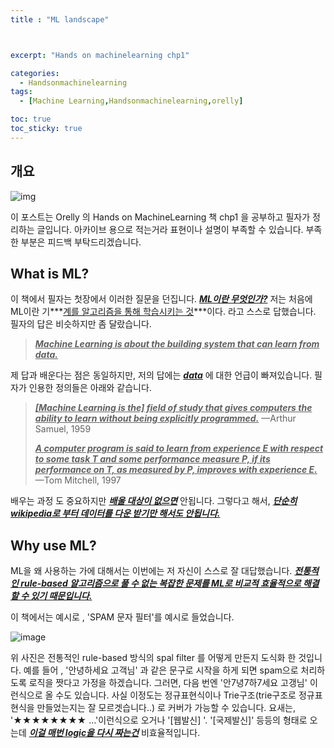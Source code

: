 ```yaml
---
title : "ML landscape"



excerpt: "Hands on machinelearning chp1"

categories:
  - Handsonmachinelearning
tags:
  - [Machine Learning,Handsonmachinelearning,orelly]

toc: true
toc_sticky: true
---
```




## 개요



![img](https://www.coursehero.com/thumb/98/25/9825575fc357c78fa33b0c783b851da1ce7dfe04_180.jpg)

이 포스트는 Orelly 의 Hands on MachineLearning 책 chp1 을 공부하고 필자가 정리하는 글입니다. 아카이브 용으로 적는거라 표현이나 설명이 부족할 수 있습니다. 부족한 부분은 피드백 부탁드리겠습니다.

## What is ML?

이 책에서 필자는 첫장에서 이러한 질문을 던집니다. ***<u>ML이란 무엇인가?</u>***  저는 처음에 ML이란 기***<u>계를 알고리즘을 통해 학습시키는 것</u>***이다.  라고 스스로 답했습니다. 필자의 답은 비슷하지만 좀 달랐습니다.

> ***<u>Machine Learning is about the building system that can learn from data.</u>***

제 답과 배운다는 점은 동일하지만, 저의 답에는 ***<u>data</u>*** 에 대한 언급이 빠져있습니다.  필자가 인용한 정의들은 아래와 같습니다.

> ***<u>[Machine Learning is the] field of study that gives computers the ability to learn without being explicitly programmed.</u>*** —Arthur Samuel, 1959
>
> ***<u>A computer program is said to learn from experience E with respect to some task T and some performance measure P, if its performance on T, as measured by P, improves with experience E.</u>*** —Tom Mitchell, 1997

 배우는 과정 도 중요하지만 ***<u>배울 대상이 없으면</u>*** 안됩니다.  그렇다고 해서, ***<u>단순히 wikipedia로 부터 데이터를 다운 받기만 해서도 안됩니다.</u>***   

## Why use ML?

ML을 왜 사용하는 가에 대해서는 이번에는 저 자신이 스스로 잘 대답했습니다. ***<u>전통적인 rule-based 알고리즘으로 풀 수 없는 복잡한 문제를 ML로 비교적 효율적으로 해결할 수 있기 때문입니다.</u>***


이 책에서는 예시로 , 'SPAM 문자 필터'를 예시로 들었습니다.

![image](https://user-images.githubusercontent.com/50165842/142877003-57c162c8-8ab7-4cec-b73b-f1a6a4b43450.png)

위 사진은  전통적인 rule-based 방식의 spal filter 를 어떻게 만든지 도식화 한 것입니다. 예를 들어 , '안녕하세요 고객님' 과 같은 문구로 시작을 하게 되면 spam으로 처리하도록 로직을 짯다고 가정을 하겠습니다. 그러면, 다음 번엔  '안7녕7하7세요 고갱님' 이런식으로 올 수도 있습니다. 사실 이정도는 정규표현식이나 Trie구조(trie구조로 정규표현식을 만들었는지는 잘 모르겟습니다..) 로 커버가 가능할 수 있습니다.  요새는, '★★★★★★★★ ...'이런식으로 오거나 '[웹발신]  '. '[국제발신]'  등등의 형태로 오는데 ***<u>이걸 매번 logic을 다시 짜는건</u>*** 비효율적입니다.  



